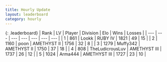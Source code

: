 ```yaml
---
title: Hourly Update
layout: leaderboard
category: hourly
---
```


{: .leaderboard}
| Rank | LV | Player | Division | Elo | Wins | Losses |
| --- | --- | --- | --- | --- | --- | --- |
| <span data-change="0">1</span> | 861 | <span title="ID: 675058">Lookk</span> | RUBY IV | <span data-change="-1">1821</span> | <span data-change="3">49</span> | <span data-change="2">15</span> |
| <span data-change="0">2</span> | 1160 | <span title="ID: 540690">poon</span> | AMETHYST II | <span data-change="0">1756</span> | <span data-change="0">32</span> | <span data-change="0">8</span> |
| <span data-change="0">3</span> | 1279 | <span title="ID: 720567">Muffy342</span> | AMETHYST II | <span data-change="12">1750</span> | <span data-change="1">37</span> | <span data-change="2">18</span> |
| <span data-change="1">4</span> | 808 | <span title="ID: 390615">TheLudicrousLuv</span> | AMETHYST III | <span data-change="15">1737</span> | <span data-change="2">26</span> | <span data-change="1">12</span> |
| <span data-change="2">5</span> | 1024 | <span title="ID: 1034">Arma444</span> | AMETHYST III | <span data-change="13">1727</span> | <span data-change="2">23</span> | <span data-change="1">10</span> |